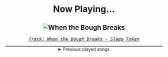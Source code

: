 <div align="center"> 
<h1>Now Playing...</h1>

![When the Bough Breaks](https://i.scdn.co/image/ab67616d00001e026343c25eec36173158c9be1d)
--
_<samp><a href="https://open.spotify.com/track/4By7rlsQO5KBN9vWgSPHBa">Track: When the Bough Breaks - Sleep Token</a></samp>_

<div style="border: 1px #4B5054 solid"></div>
<details>
  <summary>
    Previous played songs
  </summary>
  <table>
    <thead>
      <tr>
        <th>
          Artist
        </th>
        <th>
          Song
        </th>
        <th>
          Link
        </th>
      </tr>
    </thead>
    <tbody>
      <tr><td>Sleep Token</td><td>When the Bough Breaks</td><td><a href="https://open.spotify.com/track/4By7rlsQO5KBN9vWgSPHBa">https://open.spotify.com/track/4By7rlsQO5KBN9vWgSPHBa</a></td></tr><tr><td>Sleep Token</td><td>Calcutta</td><td><a href="https://open.spotify.com/track/5N9I2TTE5LMyLU9Z2FB8Uh">https://open.spotify.com/track/5N9I2TTE5LMyLU9Z2FB8Uh</a></td></tr><tr><td>Sleep Token</td><td>The Night Does Not Belong To God</td><td><a href="https://open.spotify.com/track/48HzNPszVrLIyR256ZDpUF">https://open.spotify.com/track/48HzNPszVrLIyR256ZDpUF</a></td></tr><tr><td>Sleep Token</td><td>The Summoning</td><td><a href="https://open.spotify.com/track/761tGJAC4E2weJMJtNnl2B">https://open.spotify.com/track/761tGJAC4E2weJMJtNnl2B</a></td></tr><tr><td>Sleep Token</td><td>Is It Really You?</td><td><a href="https://open.spotify.com/track/7CNsJpZ7AZjTF1PYemTcLj">https://open.spotify.com/track/7CNsJpZ7AZjTF1PYemTcLj</a></td></tr><tr><td>Fame on Fire</td><td>Emo Shit (feat. Kody Lavigne)</td><td><a href="https://open.spotify.com/track/1iMUYRyebDAkrIMPEomtPA">https://open.spotify.com/track/1iMUYRyebDAkrIMPEomtPA</a></td></tr><tr><td>Dark Divine</td><td>Run Away</td><td><a href="https://open.spotify.com/track/68E7GZp3O8kUUykesNNzD6">https://open.spotify.com/track/68E7GZp3O8kUUykesNNzD6</a></td></tr><tr><td>Dark Divine</td><td>Your Ghost</td><td><a href="https://open.spotify.com/track/0Tt4znFa4X5FnIblrd8HEp">https://open.spotify.com/track/0Tt4znFa4X5FnIblrd8HEp</a></td></tr><tr><td>Dark Divine</td><td>Dead</td><td><a href="https://open.spotify.com/track/2V6oFEsfBo4etNLtqSvQYJ">https://open.spotify.com/track/2V6oFEsfBo4etNLtqSvQYJ</a></td></tr><tr><td>Dark Divine</td><td>The Fear</td><td><a href="https://open.spotify.com/track/7gKbsy59ExM6Js4FnfR6wE">https://open.spotify.com/track/7gKbsy59ExM6Js4FnfR6wE</a></td></tr><tr><td>Dark Divine</td><td>No Escape (feat. Ricky Armellino)</td><td><a href="https://open.spotify.com/track/1pkUPzDpI7bHlUAEui4Lqx">https://open.spotify.com/track/1pkUPzDpI7bHlUAEui4Lqx</a></td></tr><tr><td>Dark Divine</td><td>Halloweentown</td><td><a href="https://open.spotify.com/track/1Z6AlzxE9BwFWttR6uQB5a">https://open.spotify.com/track/1Z6AlzxE9BwFWttR6uQB5a</a></td></tr><tr><td>Dark Divine</td><td>Circles</td><td><a href="https://open.spotify.com/track/6ZeBN13PQ0eUi7O6Ym2kJE">https://open.spotify.com/track/6ZeBN13PQ0eUi7O6Ym2kJE</a></td></tr><tr><td>Dark Divine</td><td>Run Away</td><td><a href="https://open.spotify.com/track/68E7GZp3O8kUUykesNNzD6">https://open.spotify.com/track/68E7GZp3O8kUUykesNNzD6</a></td></tr><tr><td>Shiro SAGISU</td><td>"Cometh the hour" Pt. B_Opus1</td><td><a href="https://open.spotify.com/track/4SitPGJUcmkuvBXck3dHC5">https://open.spotify.com/track/4SitPGJUcmkuvBXck3dHC5</a></td></tr><tr><td>Shiro SAGISU</td><td>Invasion</td><td><a href="https://open.spotify.com/track/2tnd8PSXUGwoVX5WY2SU1B">https://open.spotify.com/track/2tnd8PSXUGwoVX5WY2SU1B</a></td></tr><tr><td>Shiro SAGISU</td><td>"Cometh the hour" Pt. A_Opus1</td><td><a href="https://open.spotify.com/track/57NqUiUOWob9xchfsTyHm0">https://open.spotify.com/track/57NqUiUOWob9xchfsTyHm0</a></td></tr><tr><td>Shiro SAGISU</td><td>Treachery</td><td><a href="https://open.spotify.com/track/6a7su3dkJJXidSuFiowJC2">https://open.spotify.com/track/6a7su3dkJJXidSuFiowJC2</a></td></tr><tr><td>Shiro SAGISU</td><td>Stand Up Be Strong (Pt. II)</td><td><a href="https://open.spotify.com/track/5BqFJRaEVRhu8vfaCQM6AE">https://open.spotify.com/track/5BqFJRaEVRhu8vfaCQM6AE</a></td></tr><tr><td>Hiroyuki Sawano</td><td>攻響組曲 DEVIL 第三楽章: eXORCiST</td><td><a href="https://open.spotify.com/track/7fOzGo3dEM2Cn8ygMLNJOw">https://open.spotify.com/track/7fOzGo3dEM2Cn8ygMLNJOw</a></td></tr>
    </tbody>
  </table>
</details>

</div>
